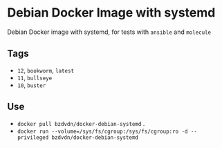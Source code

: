 # Debian Docker Image with systemd

Debian Docker image with systemd, for tests with `ansible` and `molecule`

## Tags

- `12`, `bookworm`, `latest`
- `11`, `bullseye`
- `10`, `buster`

## Use

- `docker pull bzdvdn/docker-debian-systemd` .
- `docker run --volume=/sys/fs/cgroup:/sys/fs/cgroup:ro -d --privileged bzdvdn/docker-debian-systemd`
